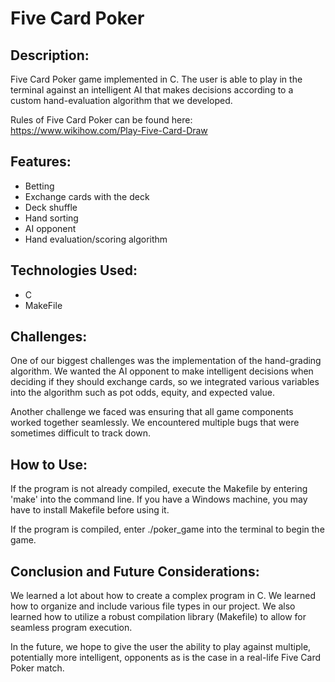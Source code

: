 # Five Card Poker

## Description:
Five Card Poker game implemented in C. The user is able to play in the terminal against an intelligent AI that makes decisions according to a custom hand-evaluation algorithm that we developed.

Rules of Five Card Poker can be found here: https://www.wikihow.com/Play-Five-Card-Draw

## Features:
- Betting
- Exchange cards with the deck
- Deck shuffle
- Hand sorting
- AI opponent
- Hand evaluation/scoring algorithm

## Technologies Used:
- C
- MakeFile

## Challenges:

One of our biggest challenges was the implementation of the hand-grading algorithm. We wanted the AI opponent to make intelligent decisions when deciding if they should exchange cards, so we integrated various variables into the algorithm such as pot odds, equity, and expected value.

Another challenge we faced was ensuring that all game components worked together seamlessly. We encountered multiple bugs that were sometimes difficult to track down.


## How to Use:

If the program is not already compiled, execute the Makefile by entering 'make' into the command line. If you have a Windows machine, you may have to install Makefile before using it.

If the program is compiled, enter ./poker_game into the terminal to begin the game.

## Conclusion and Future Considerations:

We learned a lot about how to create a complex program in C. We learned how to organize and include various file types in our project. We also learned how to utilize a robust compilation library (Makefile) to allow for seamless program execution.

In the future, we hope to give the user the ability to play against multiple, potentially more intelligent, opponents as is the case in a real-life Five Card Poker match. 
